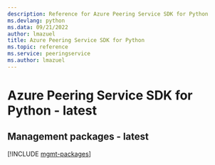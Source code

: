 ```yaml
---
description: Reference for Azure Peering Service SDK for Python
ms.devlang: python
ms.data: 09/21/2022
author: lmazuel
title: Azure Peering Service SDK for Python
ms.topic: reference
ms.service: peeringservice
ms.author: lmazuel
---
```

# Azure Peering Service SDK for Python - latest

## Management packages - latest
[!INCLUDE [mgmt-packages](peering-service-mgmt-index.md)]